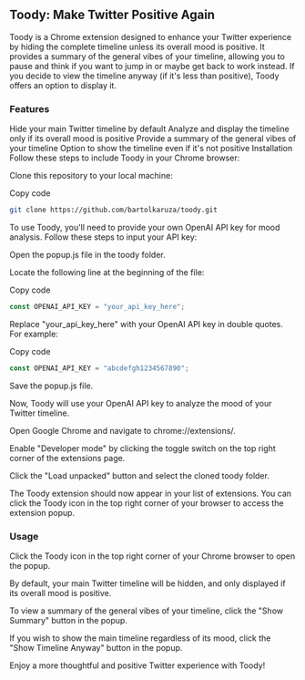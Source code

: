 ## Toody: Make Twitter Positive Again
Toody is a Chrome extension designed to enhance your Twitter experience by hiding the complete timeline unless its overall mood is positive. It provides a summary of the general vibes of your timeline, allowing you to pause and think if you want to jump in or maybe get back to work instead. If you decide to view the timeline anyway (if it's less than positive), Toody offers an option to display it.

### Features
Hide your main Twitter timeline by default
Analyze and display the timeline only if its overall mood is positive
Provide a summary of the general vibes of your timeline
Option to show the timeline even if it's not positive
Installation
Follow these steps to include Toody in your Chrome browser:

Clone this repository to your local machine:

Copy code
```bash
git clone https://github.com/bartolkaruza/toody.git
```

To use Toody, you'll need to provide your own OpenAI API key for mood analysis. Follow these steps to input your API key:

Open the popup.js file in the toody folder.

Locate the following line at the beginning of the file:

Copy code
```javascript
const OPENAI_API_KEY = "your_api_key_here";
```
Replace "your_api_key_here" with your OpenAI API key in double quotes. For example:

Copy code
```javascript
const OPENAI_API_KEY = "abcdefgh1234567890";
```
Save the popup.js file.


Now, Toody will use your OpenAI API key to analyze the mood of your Twitter timeline.

Open Google Chrome and navigate to chrome://extensions/.

Enable "Developer mode" by clicking the toggle switch on the top right corner of the extensions page.

Click the "Load unpacked" button and select the cloned toody folder.

The Toody extension should now appear in your list of extensions. You can click the Toody icon in the top right corner of your browser to access the extension popup.

### Usage
Click the Toody icon in the top right corner of your Chrome browser to open the popup.

By default, your main Twitter timeline will be hidden, and only displayed if its overall mood is positive.

To view a summary of the general vibes of your timeline, click the "Show Summary" button in the popup.

If you wish to show the main timeline regardless of its mood, click the "Show Timeline Anyway" button in the popup.

Enjoy a more thoughtful and positive Twitter experience with Toody!
